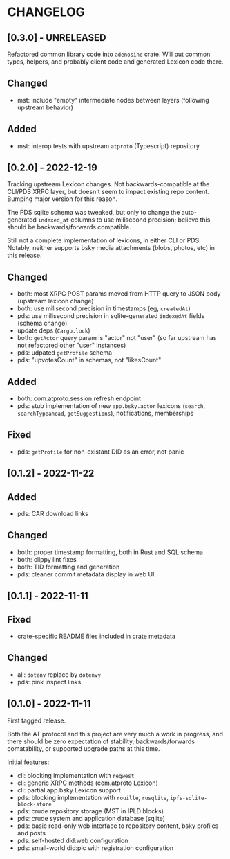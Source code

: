 
# CHANGELOG

## [0.3.0] - UNRELEASED

Refactored common library code into `adenosine` crate. Will put common types,
helpers, and probably client code and generated Lexicon code there.

## Changed

- mst: include "empty" intermediate nodes between layers (following upstream
  behavior)

## Added
- mst: interop tests with upstream `atproto` (Typescript) repository

## [0.2.0] - 2022-12-19

Tracking upstream Lexicon changes. Not backwards-compatible at the CLI/PDS XRPC
layer, but doesn't seem to impact existing repo content. Bumping major version
for this reason.

The PDS sqlite schema was tweaked, but only to change the auto-generated
`indexed_at` columns to use milisecond precision; believe this should be
backwards/forwards compatible.

Still not a complete implementation of lexicons, in either CLI or PDS. Notably,
neither supports bsky media attachments (blobs, photos, etc) in this release.

## Changed

- both: most XRPC POST params moved from HTTP query to JSON body (upstream lexicon change)
- both: use milisecond precision in timestamps (eg, `createdAt`)
- pds: use milisecond precision in sqlite-generated `indexedAt` fields (schema change)
- update deps (`Cargo.lock`)
- both: `getActor` query param is "actor" not "user" (so far upstream has not
  refactored other "user" instances)
- pds: udpated `getProfile` schema
- pds: "upvotesCount" in schemas, not "likesCount"

## Added

- both: com.atproto.session.refresh endpoint
- pds: stub implementation of new `app.bsky.actor` lexicons (`search`,
  `searchTypeahead`, `getSuggestions`), notifications, memberships

## Fixed

- pds: `getProfile` for non-existant DID as an error, not panic


## [0.1.2] - 2022-11-22

## Added

- pds: CAR download links

## Changed

- both: proper timestamp formatting, both in Rust and SQL schema
- both: clippy lint fixes
- both: TID formatting and generation
- pds: cleaner commit metadata display in web UI


## [0.1.1] - 2022-11-11

## Fixed

- crate-specific README files included in crate metadata

## Changed

- all: `dotenv` replace by `dotenvy`
- pds: pink inspect links

## [0.1.0] - 2022-11-11

First tagged release.

Both the AT protocol and this project are very much a work in progress, and
there should be zero expectation of stability, backwards/forwards comatability,
or supported upgrade paths at this time.

Initial features:

- cli: blocking implementation with `reqwest`
- cli: generic XRPC methods (com.atproto Lexicon)
- cli: partial app.bsky Lexicon support
- pds: blocking implementation with `rouille`, `rusqlite`, `ipfs-sqlite-block-store`
- pds: crude repository storage (MST in IPLD blocks)
- pds: crude system and application database (sqlite)
- pds: basic read-only web interface to repository content, bsky profiles and posts
- pds: self-hosted did:web configuration
- pds: small-world did:plc with registration configuration
